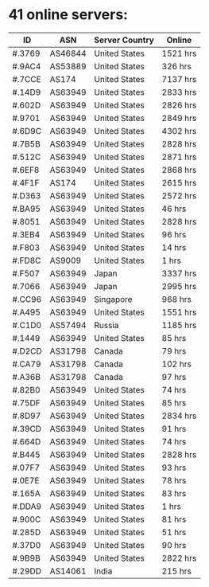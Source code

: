 # 41 online servers:

| ID | ASN | Server Country | Online |
| ------ | ------ | ------ | ------ |
| #.3769 | AS46844 | United States | 1521 hrs |
| #.9AC4 | AS53889 | United States | 326 hrs |
| #.7CCE | AS174 | United States | 7137 hrs |
| #.14D9 | AS63949 | United States | 2833 hrs |
| #.602D | AS63949 | United States | 2826 hrs |
| #.9701 | AS63949 | United States | 2849 hrs |
| #.6D9C | AS63949 | United States | 4302 hrs |
| #.7B5B | AS63949 | United States | 2828 hrs |
| #.512C | AS63949 | United States | 2871 hrs |
| #.6EF8 | AS63949 | United States | 2868 hrs |
| #.4F1F | AS174 | United States | 2615 hrs |
| #.D363 | AS63949 | United States | 2572 hrs |
| #.BA95 | AS63949 | United States | 46 hrs |
| #.8051 | AS63949 | United States | 2828 hrs |
| #.3EB4 | AS63949 | United States | 96 hrs |
| #.F803 | AS63949 | United States | 14 hrs |
| #.FD8C | AS9009 | United States | 1 hrs |
| #.F507 | AS63949 | Japan | 3337 hrs |
| #.7066 | AS63949 | Japan | 2995 hrs |
| #.CC96 | AS63949 | Singapore | 968 hrs |
| #.A495 | AS63949 | United States | 1551 hrs |
| #.C1D0 | AS57494 | Russia | 1185 hrs |
| #.1449 | AS63949 | United States | 85 hrs |
| #.D2CD | AS31798 | Canada | 79 hrs |
| #.CA79 | AS31798 | Canada | 102 hrs |
| #.A36B | AS31798 | Canada | 97 hrs |
| #.82B0 | AS63949 | United States | 74 hrs |
| #.75DF | AS63949 | United States | 85 hrs |
| #.8D97 | AS63949 | United States | 2834 hrs |
| #.39CD | AS63949 | United States | 91 hrs |
| #.664D | AS63949 | United States | 74 hrs |
| #.B445 | AS63949 | United States | 2828 hrs |
| #.07F7 | AS63949 | United States | 93 hrs |
| #.0E7E | AS63949 | United States | 78 hrs |
| #.165A | AS63949 | United States | 83 hrs |
| #.DDA9 | AS63949 | United States | 1 hrs |
| #.900C | AS63949 | United States | 81 hrs |
| #.285D | AS63949 | United States | 51 hrs |
| #.37D0 | AS63949 | United States | 90 hrs |
| #.9B9B | AS63949 | United States | 2822 hrs |
| #.29DD | AS14061 | India | 215 hrs |

